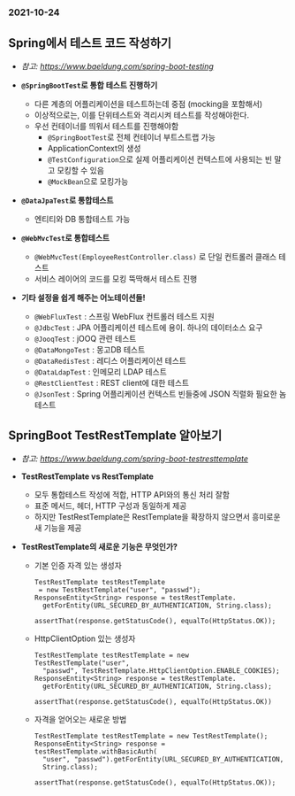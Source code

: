 ### 2021-10-24

## Spring에서 테스트 코드 작성하기
- *참고: https://www.baeldung.com/spring-boot-testing*
- **`@SpringBootTest`로 통합 테스트 진행하기**
    - 다른 계층의 어플리케이션을 테스트하는데 중점 (mocking을 포함해서)
    - 이상적으로는, 이를 단위테스트와 격리시켜 테스트를 작성해야한다. 
    - 우선 컨테이너를 띄워서 테스트를 진행해야함
        - `@SpringBootTest`로 전체 컨테이너 부트스트랩 가능
        - ApplicationContext의 생성
        - `@TestConfiguration`으로 실제 어플리케이션 컨텍스트에 사용되는 빈 말고 모킹할 수 있음
        - `@MockBean`으로 모킹가능
    
- **`@DataJpaTest`로 통합테스트**
    - 엔티티와 DB 통합테스트 가능
    
- **`@WebMvcTest`로 통합테스트**
    - `@WebMvcTest(EmployeeRestController.class)` 로 단일 컨트롤러 클래스 테스트
    - 서비스 레이어의 코드를 모킹 뚝딱해서 테스트 진행

- **기타 설정을 쉽게 해주는 어노테이션들!**
    - `@WebFluxTest` : 스프링 WebFlux 컨트롤러 테스트 지원
    - `@JdbcTest` : JPA 어플리케이션 테스트에 용이. 하나의 데이터소스 요구
    - `@JooqTest` : jOOQ 관련 테스트 
    - `@DataMongoTest` : 몽고DB 테스트
    - `@DataRedisTest` : 레디스 어플리케이션 테스트
    - `@DataLdapTest` : 인메모리 LDAP 테스트
    - `@RestClientTest` : REST client에 대한 테스트
    - `@JsonTest` : Spring 어플리케이션 컨텍스트 빈들중에 JSON 직렬화 필요한 놈 테스트

## SpringBoot TestRestTemplate 알아보기
- *참고: https://www.baeldung.com/spring-boot-testresttemplate*
- **TestRestTemplate vs RestTemplate**
    - 모두 통합테스트 작성에 적합, HTTP API와의 통신 처리 잘함
    - 표준 메서드, 헤더, HTTP 구성과 동일하게 제공
    - 하지만 TestRestTemplate은 RestTemplate을 확장하지 않으면서 흥미로운 새 기능을 제공

- **TestRestTemplate의 새로운 기능은 무엇인가?**
    - 기본 인증 자격 있는 생성자
        ```
        TestRestTemplate testRestTemplate
         = new TestRestTemplate("user", "passwd");
        ResponseEntity<String> response = testRestTemplate.
          getForEntity(URL_SECURED_BY_AUTHENTICATION, String.class);
         
        assertThat(response.getStatusCode(), equalTo(HttpStatus.OK));   
        ```
    - HttpClientOption 있는 생성자
        ```
        TestRestTemplate testRestTemplate = new TestRestTemplate("user", 
          "passwd", TestRestTemplate.HttpClientOption.ENABLE_COOKIES);
        ResponseEntity<String> response = testRestTemplate.
          getForEntity(URL_SECURED_BY_AUTHENTICATION, String.class);
         
        assertThat(response.getStatusCode(), equalTo(HttpStatus.OK))
        ```
    - 자격을 얻어오는 새로운 방법
        ```
        TestRestTemplate testRestTemplate = new TestRestTemplate();
        ResponseEntity<String> response = testRestTemplate.withBasicAuth(
          "user", "passwd").getForEntity(URL_SECURED_BY_AUTHENTICATION, 
          String.class);
         
        assertThat(response.getStatusCode(), equalTo(HttpStatus.OK));
        ```
